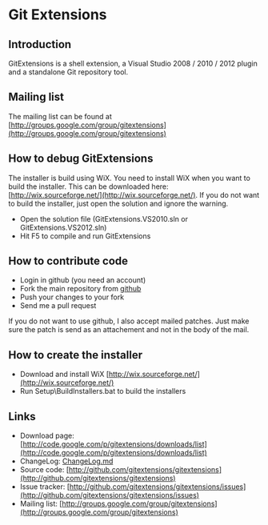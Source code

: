 # Git Extensions

## Introduction

GitExtensions is a shell extension, a Visual Studio 2008 / 2010 / 2012 plugin and a standalone Git repository tool.

## Mailing list

The mailing list can be found at [http://groups.google.com/group/gitextensions](http://groups.google.com/group/gitextensions)

## How to debug GitExtensions

The installer is build using WiX. You need to install WiX when you want to build the installer. This can be downloaded here: [http://wix.sourceforge.net/](http://wix.sourceforge.net/). If you do not want to build the installer, just open the solution and ignore the warning.

* Open the solution file (GitExtensions.VS2010.sln or GitExtensions.VS2012.sln)
* Hit F5 to compile and run GitExtensions

## How to contribute code

* Login in github (you need an account)
* Fork the main repository from [github](http://github.com/gitextensions/gitextensions)
* Push your changes to your fork
* Send me a pull request

If you do not want to use github, I also accept mailed patches. Just make sure the patch is send as an attachement and not in the body of the mail.

## How to create the installer

* Download and install WiX [http://wix.sourceforge.net/](http://wix.sourceforge.net/)
* Run Setup\\BuildInstallers.bat to build the installers

## Links

* Download page: [http://code.google.com/p/gitextensions/downloads/list](http://code.google.com/p/gitextensions/downloads/list)
* ChangeLog: [ChangeLog.md](GitUI/Resources/ChangeLog.md)
* Source code: [http://github.com/gitextensions/gitextensions](http://github.com/gitextensions/gitextensions)
* Issue tracker: [http://github.com/gitextensions/gitextensions/issues](http://github.com/gitextensions/gitextensions/issues)
* Mailing list: [http://groups.google.com/group/gitextensions](http://groups.google.com/group/gitextensions)
